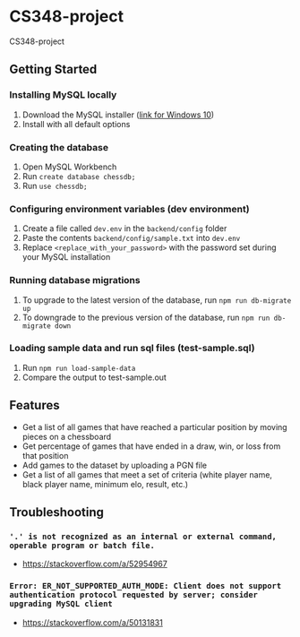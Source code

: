 # CS348-project

CS348-project

## Getting Started

### Installing MySQL locally

1. Download the MySQL installer ([link for Windows 10](https://dev.mysql.com/get/Downloads/MySQLInstaller/mysql-installer-web-community-8.0.31.0.msi))
2. Install with all default options

### Creating the database

1. Open MySQL Workbench
2. Run `create database chessdb;`
3. Run `use chessdb;`

### Configuring environment variables (dev environment)

1. Create a file called `dev.env` in the `backend/config` folder
2. Paste the contents `backend/config/sample.txt` into `dev.env`
3. Replace `<replace_with_your_password>` with the password set during your MySQL installation

### Running database migrations

1. To upgrade to the latest version of the database, run `npm run db-migrate up`
2. To downgrade to the previous version of the database, run `npm run db-migrate down`

### Loading sample data and run sql files (test-sample.sql)

1. Run `npm run load-sample-data`
2. Compare the output to test-sample.out

## Features

- Get a list of all games that have reached a particular position by moving pieces on a chessboard
- Get percentage of games that have ended in a draw, win, or loss from that position
- Add games to the dataset by uploading a PGN file
- Get a list of all games that meet a set of criteria (white player name, black player name, minimum elo, result, etc.)

## Troubleshooting

### `'.' is not recognized as an internal or external command, operable program or batch file.`

- <https://stackoverflow.com/a/52954967>

### `Error: ER_NOT_SUPPORTED_AUTH_MODE: Client does not support authentication protocol requested by server; consider upgrading MySQL client`

- <https://stackoverflow.com/a/50131831>

